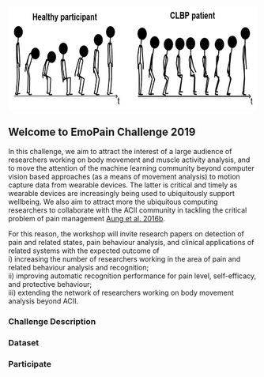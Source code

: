 <p align="center">
<img width="700" height="210" src="images/Animation.PNG">
</p>

## Welcome to EmoPain Challenge 2019

In this challenge, we aim to attract the interest of a large audience of researchers working on body movement and muscle activity analysis, and to move the attention of the machine learning community beyond computer vision based approaches (as a means of movement analysis) to motion capture data from wearable devices. The latter is critical and timely as wearable devices are increasingly being used to ubiquitously support wellbeing. We also aim to attract more the ubiquitous computing researchers to collaborate with the ACII community in tackling the critical problem of pain management [Aung et al. 2016b](https://ieeexplore.ieee.org/abstract/document/7173007). 

For this reason, the workshop will invite research papers on detection of pain and related states, pain behaviour analysis, and clinical applications of related systems with the expected outcome of
<br>
i) increasing the number of researchers working in the area of pain and related behaviour analysis and recognition;
<br>
ii) improving automatic recognition performance for pain level, self-efficacy, and protective behaviour; 
<br>
iii) extending the network of researchers working on body movement analysis beyond ACII.

### Challenge Description


### Dataset


### Participate
